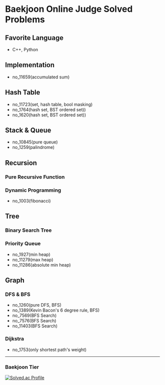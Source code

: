 # Baekjoon Online Judge Solved Problems
## Favorite Language
- C++, Python

## Implementation
- no_11659(accumulated sum)

## Hash Table
- no_11723(set, hash table, bool masking)
- no_1764(hash set, BST ordered set))
- no_1620(hash set, BST ordered set))

## Stack & Queue
- no_10845(pure queue)
- no_1259(palindrome)

## Recursion
### Pure Recursive Function

### Dynamic Programming
- no_1003(fibonacci)

## Tree
### Binary Search Tree

### Priority Queue
- no_1927(min heap)
- no_11279(max heap)
- no_11286(absolute min heap)

## Graph
### DFS & BFS
- no_1260(pure DFS, BFS)
- no_1389(Kevin Bacon's 6 degree rule, BFS)
- no_7569(BFS Search)
- no_7576(BFS Search)
- no_11403(BFS Search)

### Dijkstra
- no_1753(only shortest path's weight)

---

### Baekjoon Tier
[![Solved.ac Profile](http://mazassumnida.wtf/api/v2/generate_badge?boj=bl5angel)](https://solved.ac/bl5angel/)